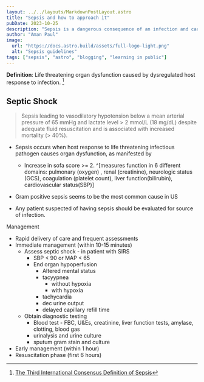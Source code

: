 ```yaml
---
layout: ../../layouts/MarkdownPostLayout.astro
title: "Sepsis and how to approach it"
pubDate: 2023-10-25
description: "Sepsis is a dangerous consequence of an infection and carries a very high mortality. In this post, we look at the latest guidelines on approaching a patient with suspected sepsis and try and encapsulate all the take home points in a sytematic, concise manner."
author: "Aman Paul"
image:
  url: "https://docs.astro.build/assets/full-logo-light.png"
  alt: "Sepsis guidelines"
tags: ["sepsis", "astro", "blogging", "learning in public"]
---
```


**Definition**: Life threatening organ dysfunction caused by dysregulated host response to infection. [^1]

## Septic Shock

> Sepsis leading to vasodilatory hypotension below a mean arterial pressure of 65 mmHg and lactate level > 2 mmol/L (18 mg/dL) despite adequate fluid resuscitation and is associated with increased mortality (> 40%).

- Sepsis occurs when host response to life threatening infectious pathogen causes organ dysfunction, as manifested by

  - Increase in sofa score >= 2. ^[measures function in 6 different domains: pulmonary (oxygen) , renal (creatinine), neurologic status (GCS), coagulation (platelet count), liver function(bilirubin), cardiovascular status(SBP)]

- Gram positive sepsis seems to be the most common cause in US
- Any patient suspected of having sepsis should be evaluated for source of infection.

Management

- Rapid delivery of care and frequent assessments
- Immediate management (within 10-15 minutes)
  - Assess septic shock - in patient with SIRS
    - SBP < 90 or MAP < 65
    - End organ hypoperfusion
      - Altered mental status
      - tacyypnea
        - without hypoxia
        - with hypoxia
      - tachycardia
      - dec urine output
      - delayed capillary refill time
  - Obtain diagnostic testing
    - Blood test - FBC, U&Es, creatinine, liver function tests, amylase, clotting, blood gas
    - urinalysis and urine culture
    - sputum gram stain and culture
- Early management (within 1 hour)
- Resuscitation phase (first 6 hours)

[^1]: [The Third International Consensus Definition of Sepsis](https://jamanetwork.com/journals/jama/fullarticle/2492881)

